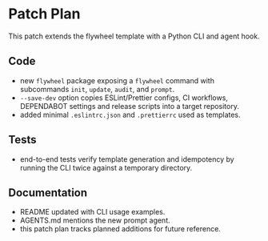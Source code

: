 # Patch Plan

This patch extends the flywheel template with a Python CLI and agent hook.

## Code
- new `flywheel` package exposing a `flywheel` command with subcommands
  `init`, `update`, `audit`, and `prompt`.
- `--save-dev` option copies ESLint/Prettier configs, CI workflows,
  DEPENDABOT settings and release scripts into a target repository.
- added minimal `.eslintrc.json` and `.prettierrc` used as templates.

## Tests
- end-to-end tests verify template generation and idempotency by running the CLI twice against a temporary directory.

## Documentation
- README updated with CLI usage examples.
- AGENTS.md mentions the new prompt agent.
- this patch plan tracks planned additions for future reference.
